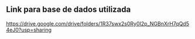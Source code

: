 ## Link para base de dados utilizada 
https://drive.google.com/drive/folders/1R37swx2s0Ry0I2p_NGBnXrH7qQd54eJ0?usp=sharing
